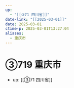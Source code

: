 ```yaml
---
up:
  - "[[③71 四川省]]"
date-link: "[[2025-03-01]]"
date: 2025-03-01
ctime-p: 2025-03-01T13:27:04
aliases:
  - 重庆市
---
```


# ③719 重庆市

- up: [[③71 四川省]]
